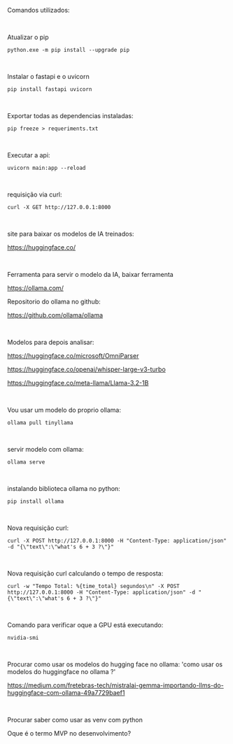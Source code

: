 Comandos utilizados:

<br>

Atualizar o pip
```
python.exe -m pip install --upgrade pip
```

<br>

Instalar o fastapi e o uvicorn
```
pip install fastapi uvicorn
```

<br>

Exportar todas as dependencias instaladas:
```
pip freeze > requeriments.txt
```

<br>

Executar a api:
```
uvicorn main:app --reload
```

<br>

requisição via curl:
```
curl -X GET http://127.0.0.1:8000
```

<br>

site para baixar os modelos de IA treinados:

https://huggingface.co/

<br>

Ferramenta para servir o modelo da IA, baixar ferramenta

https://ollama.com/

Repositorio do ollama no github:

https://github.com/ollama/ollama

<br>

Modelos para depois analisar:

https://huggingface.co/microsoft/OmniParser

https://huggingface.co/openai/whisper-large-v3-turbo

https://huggingface.co/meta-llama/Llama-3.2-1B

<br>

Vou usar um modelo do proprio ollama: 
```
ollama pull tinyllama
```

<br>

servir modelo com ollama:
```
ollama serve
```

<br>

instalando biblioteca ollama no python:
```
pip install ollama
```

<br>

Nova requisição curl:
```
curl -X POST http://127.0.0.1:8000 -H "Content-Type: application/json" -d "{\"text\":\"what's 6 + 3 ?\"}"
```

<br>

Nova requisição curl calculando o tempo de resposta:
```
curl -w "Tempo Total: %{time_total} segundos\n" -X POST http://127.0.0.1:8000 -H "Content-Type: application/json" -d "{\"text\":\"what's 6 + 3 ?\"}"
```

<br>

Comando para verificar oque a GPU está executando:
```
nvidia-smi 
```

<br>

Procurar como usar os modelos do hugging face no ollama:
'como usar os modelos do huggingface no ollama ?'

https://medium.com/fretebras-tech/mistralai-gemma-importando-llms-do-huggingface-com-ollama-49a7729baef1

<br>

Procurar saber como usar as venv com python

Oque é o termo MVP no desenvolvimento?